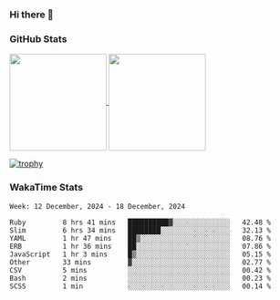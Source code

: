 ### Hi there 👋

### GitHub Stats

<a href="https://github.com/anuraghazra/github-readme-stats">
  <img align="center" height="170px" src="https://github-readme-stats.vercel.app/api/top-langs/?username=tksfjt1024&layout=compact&count_private=true&show_icons=true&show_icons=true&theme=graywhite" />
</a>
<a href="https://github.com/anuraghazra/github-readme-stats">
  <img align="center" height="170px" src="https://github-readme-stats.vercel.app/api?username=tksfjt1024&count_private=true&show_icons=true&show_icons=true&theme=graywhite" />
</a>

[![trophy](https://github-profile-trophy.vercel.app/?username=tksfjt1024)](https://github.com/ryo-ma/github-profile-trophy)

### WakaTime Stats

<!--START_SECTION:waka-->
```text
Week: 12 December, 2024 - 18 December, 2024

Ruby         8 hrs 41 mins   ██████████▓░░░░░░░░░░░░░░   42.48 % 
Slim         6 hrs 34 mins   ████████░░░░░░░░░░░░░░░░░   32.13 % 
YAML         1 hr 47 mins    ██▒░░░░░░░░░░░░░░░░░░░░░░   08.76 % 
ERB          1 hr 36 mins    ██░░░░░░░░░░░░░░░░░░░░░░░   07.86 % 
JavaScript   1 hr 3 mins     █▒░░░░░░░░░░░░░░░░░░░░░░░   05.15 % 
Other        33 mins         ▓░░░░░░░░░░░░░░░░░░░░░░░░   02.77 % 
CSV          5 mins          ░░░░░░░░░░░░░░░░░░░░░░░░░   00.42 % 
Bash         2 mins          ░░░░░░░░░░░░░░░░░░░░░░░░░   00.23 % 
SCSS         1 min           ░░░░░░░░░░░░░░░░░░░░░░░░░   00.14 % 
```
<!--END_SECTION:waka-->
